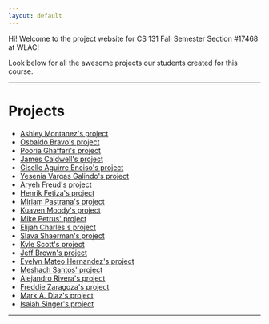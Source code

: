 ```yaml
---
layout: default
---
```


Hi! Welcome to the project website for CS 131 Fall Semester Section #17468 at WLAC!

Look below for all the awesome projects our students created for this course.

* * *

# Projects

*   [Ashley Montanez's project](./am-project.html)
*   [Osbaldo Bravo's project](./ob-project.html)
*   [Pooria Ghaffari's project](./pg-project.html)
*   [James Caldwell's project](./jc-project.html)
*   [Giselle Aguirre Enciso's project](./gac-project.html)
*   [Yesenia Vargas Galindo's project](./yvg-project.html)
*   [Aryeh Freud's project](./af-project.html)
*   [Henrik Fetiza's project](./hf-project.html)
*   [Miriam Pastrana's project](./mp-project.html)
*   [Kuaven Moody's project](./km-project.html)
*   [Mike Petrus' project](./mp2-project.html)
*   [Elijah Charles's project](./ec-project.html)
*   [Slava Shaerman's project](./ss-project.html)
*   [Kyle Scott's project](./ks-project.html)
*   [Jeff Brown's project](./jb-project.html)
*   [Evelyn Mateo Hernandez's project](./emh-project.html)
*   [Meshach Santos' project](./ms-project.html)
*   [Alejandro Rivera's project](./ar-project.html)
*   [Freddie Zaragoza's project](./fz-project.html)
*   [Mark A. Diaz's project](./mad-project.html)
*   [Isaiah Singer's project](./is-project.html)

* * *
